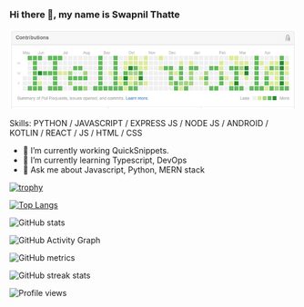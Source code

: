 ### Hi there 👋, my name is Swapnil Thatte

<img src="https://github.com/SwapnilThatte/SwapnilThatte/blob/main/githubBanner.png">

Skills: PYTHON / JAVASCRIPT / EXPRESS JS / NODE JS / ANDROID / KOTLIN / REACT / JS / HTML / CSS

- 🔭 I’m currently working QuickSnippets. 
- 🌱 I’m currently learning Typescript, DevOps 
- 💬 Ask me about Javascript, Python, MERN stack 


<!-- [<img src='https://cdn.jsdelivr.net/npm/simple-icons@3.0.1/icons/github.svg' alt='github' height='40'>](https://github.com/SwapnilThatte)   -->

[![trophy](https://github-profile-trophy.vercel.app/?username=SwapnilThatte)](https://github.com/ryo-ma/github-profile-trophy)

[![Top Langs](https://github-readme-stats.vercel.app/api/top-langs/?username=SwapnilThatte)](https://github.com/anuraghazra/github-readme-stats)

![GitHub stats](https://github-readme-stats.vercel.app/api?username=SwapnilThatte&show_icons=true)  

![GitHub Activity Graph](https://activity-graph.herokuapp.com/graph?username=SwapnilThatte)  

![GitHub metrics](https://metrics.lecoq.io/SwapnilThatte)  

![GitHub streak stats](https://github-readme-streak-stats.herokuapp.com/?user=SwapnilThatte)  

![Profile views](https://gpvc.arturio.dev/SwapnilThatte)  
